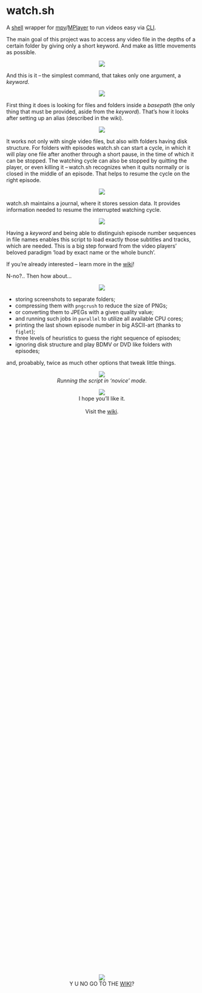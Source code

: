 watch.sh
========

A [shell](http://www.gnu.org/software/bash/) wrapper for [mpv](http://mpv.io/)/[MPlayer](http://www.mplayerhq.hu/) to run videos easy via [CLI](http://en.wikipedia.org/wiki/Command-line_interface).

The main goal of this project was to access any video file in the depths of a certain folder by giving only a short keyword. And make as little movements as possible.

<p align="center">
<img src="https://raw.githubusercontent.com/wiki/deterenkelt/watchfromcli/img/main_repo_readme/1.png"/>
</p>

And this is it – the simplest command, that takes only one argument, a _keyword_.

<p align="center">
<img src="https://raw.githubusercontent.com/wiki/deterenkelt/watchfromcli/img/main_repo_readme/2.png"/>
</p>

First thing it does is looking for files and folders inside a _basepath_ (the only thing that must be provided, aside from the _keyword_). That’s how it looks after setting up an alias (described in the wiki).

<p align="center">
<img src="https://raw.githubusercontent.com/wiki/deterenkelt/watchfromcli/img/main_repo_readme/3.png"/>
</p>

It works not only with single video files, but also with folders having disk structure. For folders with episodes watch.sh can start a cycle, in which it will play one file after another through a short pause, in the time of which it can be stopped. The watching cycle can also be stopped by quitting the player, or even killing it – watch.sh recognizes when it quits normally or is closed in the middle of an episode. That helps to resume the cycle on the right episode.

<p align="center">
<img src="https://raw.githubusercontent.com/wiki/deterenkelt/watchfromcli/img/main_repo_readme/4.png"/>
</p>

watch.sh maintains a journal, where it stores session data. It provides information needed to resume the interrupted watching cycle.

<p align="center">
<img src="https://raw.githubusercontent.com/wiki/deterenkelt/watchfromcli/img/main_repo_readme/5.png"/>
</p>

Having a _keyword_ and being able to distinguish episode number sequences in file names enables this script to load exactly those subtitles and tracks, which are needed. This is a big step forward from the video players’ beloved paradigm ‘load by exact name or the whole bunch’.

If you’re already interested – learn more in the [wiki](https://github.com/deterenkelt/watchsh/wiki)!

N-no?.. Then how about…

<p align="center">
<img src="https://raw.githubusercontent.com/wiki/deterenkelt/watchfromcli/img/main_repo_readme/should be gif.png"/>
</p>

* storing screenshots to separate folders;
* compressing them with `pngcrush` to reduce the size of PNGs;
* or converting them to JPEGs with a given quality value;
* and running such jobs in `parallel` to utilize all available CPU cores;
* printing the last shown episode number in big ASCII-art (thanks to `figlet`);
* three levels of heuristics to guess the right sequence of episodes;
* ignoring disk structure and play BDMV or DVD like folders with episodes;

and, proabably, twice as much other options that tweak little things.

<p align="center">
<img src="https://raw.githubusercontent.com/wiki/deterenkelt/watchfromcli/img/main_repo_readme/example screen.png"><br/>
<i>Running the script in ‘novice’ mode.</i>
<p>

<p align="center">
<img src="https://raw.githubusercontent.com/wiki/deterenkelt/watchfromcli/img/main_repo_readme/23.jpg"><br/>
I hope you’ll like it.<br/><br/>
Visit the <a href="https://github.com/deterenkelt/watchsh/wiki">wiki</a>.
</p>
 

 

 

 

 

 

 

 

 

 

 

 

 

 

 

 

 

 

 

 

 

 

 

 

 

 

 

 

 

 

 

 

 

 

 

 

 

 

 

 

 

 

 

 

 

 

 



<p align="center">
<img src="img/y u no go to wiki.png"><br/>
Y U NO GO TO THE <a href="https://github.com/deterenkelt/watchsh/wiki">WIKI</a>?
</p>
